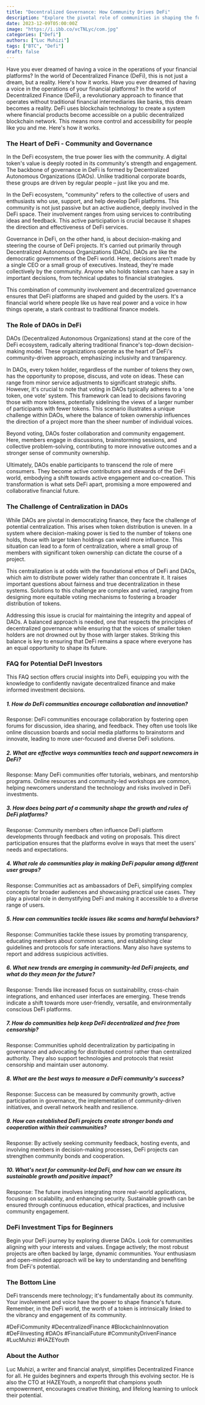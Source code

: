 ```yaml
---
title: "Decentralized Governance: How Community Drives DeFi"
description: "Explore the pivotal role of communities in shaping the future of decentralized finance (#DeFi) with Luc Muhizi's insightful article, offering a unique perspective on how you can actively participate in this transformative financial landscape. #DeFiCommunity #DecentralizedFinance #BlockchainInnovation #LucMuhizi #HAZEYouth"
date: 2023-12-09T05:00:00Z
image: "https://i.ibb.co/vcTNLyc/com.jpg"
categories: ["Defi"]
authors: ["Luc Muhizi"]
tags: ["BTC", "Defi"]
draft: false
---
```

Have you ever dreamed of having a voice in the operations of your financial platforms? In the world of Decentralized Finance (DeFi), this is not just a dream, but a reality. Here's how it works.
Have you ever dreamed of having a voice in the operations of your financial platforms? In the world of Decentralized Finance (DeFi), a revolutionary approach to finance that operates without traditional financial intermediaries like banks, this dream becomes a reality. DeFi uses blockchain technology to create a system where financial products become accessible on a public decentralized blockchain network. This means more control and accessibility for people like you and me. Here's how it works. 

### The Heart of DeFi - Community and Governance
In the DeFi ecosystem, the true power lies with the community. A digital token's value is deeply rooted in its community's strength and engagement. The backbone of governance in DeFi is formed by Decentralized Autonomous Organizations (DAOs). Unlike traditional corporate boards, these groups are driven by regular people – just like you and me.

In the DeFi ecosystem, "community" refers to the collective of users and enthusiasts who use, support, and help develop DeFi platforms. This community is not just passive but an active audience, deeply involved in the DeFi space. Their involvement ranges from using services to contributing ideas and feedback. This active participation is crucial because it shapes the direction and effectiveness of DeFi services.

Governance in DeFi, on the other hand, is about decision-making and steering the course of DeFi projects. It's carried out primarily through Decentralized Autonomous Organizations (DAOs). DAOs are like the democratic governments of the DeFi world. Here, decisions aren't made by a single CEO or a small group of executives. Instead, they're made collectively by the community. Anyone who holds tokens can have a say in important decisions, from technical updates to financial strategies.

This combination of community involvement and decentralized governance ensures that DeFi platforms are shaped and guided by the users. It's a financial world where people like us have real power and a voice in how things operate, a stark contrast to traditional finance models.

### The Role of DAOs in DeFi
DAOs (Decentralized Autonomous Organizations) stand at the core of the DeFi ecosystem, radically altering traditional finance's top-down decision-making model. These organizations operate as the heart of DeFi's community-driven approach, emphasizing inclusivity and transparency.

In DAOs, every token holder, regardless of the number of tokens they own, has the opportunity to propose, discuss, and vote on ideas. These can range from minor service adjustments to significant strategic shifts. However, it's crucial to note that voting in DAOs typically adheres to a 'one token, one vote' system. This framework can lead to decisions favoring those with more tokens, potentially sidelining the views of a larger number of participants with fewer tokens. This scenario illustrates a unique challenge within DAOs, where the balance of token ownership influences the direction of a project more than the sheer number of individual voices.

Beyond voting, DAOs foster collaboration and community engagement. Here, members engage in discussions, brainstorming sessions, and collective problem-solving, contributing to more innovative outcomes and a stronger sense of community ownership.

Ultimately, DAOs enable participants to transcend the role of mere consumers. They become active contributors and stewards of the DeFi world, embodying a shift towards active engagement and co-creation. This transformation is what sets DeFi apart, promising a more empowered and collaborative financial future.

### The Challenge of Centralization in DAOs
While DAOs are pivotal in democratizing finance, they face the challenge of potential centralization. This arises when token distribution is uneven. In a system where decision-making power is tied to the number of tokens one holds, those with larger token holdings can wield more influence. This situation can lead to a form of centralization, where a small group of members with significant token ownership can dictate the course of a project. 

This centralization is at odds with the foundational ethos of DeFi and DAOs, which aim to distribute power widely rather than concentrate it. It raises important questions about fairness and true decentralization in these systems. Solutions to this challenge are complex and varied, ranging from designing more equitable voting mechanisms to fostering a broader distribution of tokens.

Addressing this issue is crucial for maintaining the integrity and appeal of DAOs. A balanced approach is needed, one that respects the principles of decentralized governance while ensuring that the voices of smaller token holders are not drowned out by those with larger stakes. Striking this balance is key to ensuring that DeFi remains a space where everyone has an equal opportunity to shape its future.

### FAQ for Potential DeFI Investors 
This FAQ section offers crucial insights into DeFi, equipping you with the knowledge to confidently navigate decentralized finance and make informed investment decisions.

##### 1. How do DeFi communities encourage collaboration and innovation?
Response: DeFi communities encourage collaboration by fostering open forums for discussion, idea sharing, and feedback. They often use tools like online discussion boards and social media platforms to brainstorm and innovate, leading to more user-focused and diverse DeFi solutions.

##### 2. What are effective ways communities teach and support newcomers in DeFi?
Response: Many DeFi communities offer tutorials, webinars, and mentorship programs. Online resources and community-led workshops are common, helping newcomers understand the technology and risks involved in DeFi investments.

##### 3. How does being part of a community shape the growth and rules of DeFi platforms?
Response: Community members often influence DeFi platform developments through feedback and voting on proposals. This direct participation ensures that the platforms evolve in ways that meet the users' needs and expectations.

##### 4.  What role do communities play in making DeFi popular among different user groups?
Response: Communities act as ambassadors of DeFi, simplifying complex concepts for broader audiences and showcasing practical use cases. They play a pivotal role in demystifying DeFi and making it accessible to a diverse range of users.

##### 5. How can communities tackle issues like scams and harmful behaviors?
Response: Communities tackle these issues by promoting transparency, educating members about common scams, and establishing clear guidelines and protocols for safe interactions. Many also have systems to report and address suspicious activities.

##### 6. What new trends are emerging in community-led DeFi projects, and what do they mean for the future?
Response: Trends like increased focus on sustainability, cross-chain integrations, and enhanced user interfaces are emerging. These trends indicate a shift towards more user-friendly, versatile, and environmentally conscious DeFi platforms.

##### 7. How do communities help keep DeFi decentralized and free from censorship?
Response: Communities uphold decentralization by participating in governance and advocating for distributed control rather than centralized authority. They also support technologies and protocols that resist censorship and maintain user autonomy.

##### 8. What are the best ways to measure a DeFi community's success?
Response: Success can be measured by community growth, active participation in governance, the implementation of community-driven initiatives, and overall network health and resilience.

##### 9. How can established DeFi projects create stronger bonds and cooperation within their communities?
Response: By actively seeking community feedback, hosting events, and involving members in decision-making processes, DeFi projects can strengthen community bonds and cooperation.

##### 10. What's next for community-led DeFi, and how can we ensure its sustainable growth and positive impact?
Response: The future involves integrating more real-world applications, focusing on scalability, and enhancing security. Sustainable growth can be ensured through continuous education, ethical practices, and inclusive community engagement.

### DeFi Investment Tips for Beginners
Begin your DeFi journey by exploring diverse DAOs. Look for communities aligning with your interests and values. Engage actively; the most robust projects are often backed by large, dynamic communities. Your enthusiasm and open-minded approach will be key to understanding and benefiting from DeFi's potential.

###     The Bottom Line
DeFi transcends mere technology; it's fundamentally about its community. Your involvement and voice have the power to shape finance's future. Remember, in the DeFi world, the worth of a token is intrinsically linked to the vibrancy and engagement of its community.

#DeFiCommunity #DecentralizedFinance #BlockchainInnovation #DeFiInvesting #DAOs #FinancialFuture #CommunityDrivenFinance #LucMuhizi #HAZEYouth

### About the Author
Luc Muhizi, a writer and financial analyst, simplifies Decentralized Finance for all. He guides beginners and experts through this evolving sector. He is also the CTO at HAZEYouth, a nonprofit that champions youth empowerment, encourages creative thinking, and lifelong learning to unlock their potential.